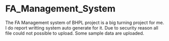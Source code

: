 # FA_Management_System
The FA Management system of BHPL project is a big turning project for me. I do report writting system auto generate for it. Due to security reason all file could not possible to upload. Some sample data are uploaded. 
